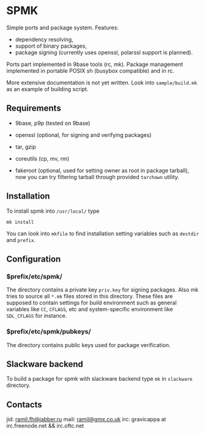 SPMK
====
Simple ports and package system.
Features:

  * dependency resolving,
  * support of binary packages,
  * package signing (currently uses openssl, polarssl support is planned).

Ports part implemented in 9base tools (rc, mk). Package management implemented
in portable POSIX sh (busybox compatible) and in rc.

More extensive documentation is not yet written. Look into `sample/build.mk`
as an example of building script.

Requirements
------------

  * 9base, p9p (tested on 9base)
  * openssl (optional, for signing and verifying packages)
  * tar, gzip
  * coreutils (cp, mv, rm)

  * fakeroot (optional, used for setting owner as root in package tarball),
    now you can try filtering tarball through provided `tarchown` utility.

Installation
------------
To install spmk into `/usr/local/` type

    mk install

You can look into `mkfile` to find installation setting variables such as
`destdir` and `prefix`.

Configuration
-------------
### $prefix/etc/spmk/

The directory contains a private key `priv.key` for signing packages.
Also mk tries to source all `*.mk` files stored in this directory.
These files are supposed to contain settings for build environment
such as general variables like `CC`, `CFLAGS`, etc and system-specific
environment like `SDL_CFLAGS` for instance.

### $prefix/etc/spmk/pubkeys/

The directory contains public keys used for package verification.

Slackware backend
-----------------
To build a package for spmk with slackware backend type `mk` in `slackware`
directory.

Contacts
--------
jid: ramil.fh@jabber.ru
mail: ramil@gmx.co.uk
irc: gravicappa at irc.freenode.net && irc.oftc.net
